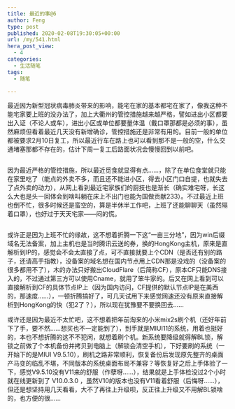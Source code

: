 ```yaml
---
title: 最近的事@6
author: Feng
type: post
published: 2020-02-08T19:30:05+00:00
url: /my/541.html
hera_post_view:
  - 4
categories:
  - 生活随笔
tags:
  - 随笔

---
```

最近因为新型冠状病毒肺炎带来的影响，能宅在家的基本都宅在家了，像我这种不能宅家要上班的没办法了，加上大衢州的管控措施越来越严格，譬如进出小区都要出入证（不论人或车），进出小区或单位都要量体温（戴口罩那都是必须的事），虽然麻烦但看着最近几天没有新增确诊，管控措施还是非常有用的。目前一般的单位都被要求2月10日复工，所以最近行车在路上也可以看到那不是一般的空，什么交通堵塞那都不存在的，估计下周一复工后路面状况会慢慢回到以前吧。<figure class="wp-block-image size-large">

<img decoding="async" src="https://cdn.lancn.cn/wp-content/uploads/2020/02/1581130732-xgfy01.jpg?imageView2/1/w/640/h/453#" alt="" class="wp-image-542" /> </figure> 

因为最近严格的管控措施，所以最近觅食就显得有点……，除了在单位食堂就只能在家里吃了（能点的外卖不多，而且还不能进小区，得去小区门口自提，也就失去了点外卖的动力），从网上看到最近宅家族们的厨技也是渐长（确实难宅呀，长这么大也是头一回体会到啥叫躺在床上不出门也能为国做贡献233）。不过最近上班也倒不忙，很多时候还是蛮空的，算是半休半工作吧，上班了还能聊聊天（虽然隔着口罩），也好过于天天宅家——闷的慌。<figure class="wp-block-image size-large">

<img decoding="async" src="https://cdn.lancn.cn/wp-content/uploads/2020/02/cloudflare.jpg" alt="" class="wp-image-543" /> </figure> 

或许正是因为上班不忙的缘故，这不想着折腾一下这“一亩三分地”，因为win后缀域名无法备案，加上主机也是当时腾讯云送的券，换的HongKong主机，原来是直解析到IP的，感觉会不会太直接了点，可不直接就要上个CDN（是否还有别的路子，还请高手指教），没备案的域名想在国内节点用上CDN那是没戏的（没备案的很多都用不了），木的办法只好搬出CloudFlare（后简称CF），原本CF只能DNS接入的，不过通过第三方可以使用Cname，就用了笨牛家的。后又在网上看到可以直接解析到CF的具体节点IP上（因为国内访问，CF提供的默认节点IP是在美西的，那速度……），一顿折腾搞好了，可几天试用下来感觉网速还没有原来直接解析到HongKong的快（犯2了？），所以现在犹豫要不要换回去……

或许还是因为最近不太忙吧，这不想着把年前淘来的小米mix2s刷个机（还好年前下了手，要不然……想买也不一定能到了），到手就是MIUI11的系统，用着也挺好的，本也不想折腾的这不不犯闲，就想着刷个机。新系统要降级就得解BL锁，解锁之前做了个本机备份并拷贝到电脑上（解锁会清空手机），下好要刷的系统（一开始下的是MIUI V9.5.10），刷机之路非常顺利，恢复备份后发现原先整齐的桌面产马变的临乱不堪，不同版本的系统桌面布局不兼容？等恢复好之后上手体验了一下，感觉V9.5.10没有V11来的舒服（作孽呀……），结果就是上手体检没过2个小时就在线更新到了 V10.0.3.0 ，虽然V10的版本也没有V11看着舒服（后悔呀……），但还是想坚持用几天看看，大不了再往上升级呗，反正往上升级又不用解BL锁啥的，也方便的很……